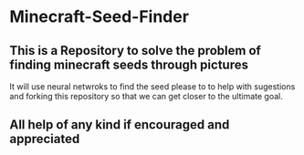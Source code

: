 # Minecraft-Seed-Finder
This is a Repository to solve the problem of finding minecraft seeds through pictures
---
It will use neural netwroks to find the seed please to to help with sugestions and forking this repository so that we can get closer to the ultimate goal.

## All help of any kind if encouraged and appreciated 
